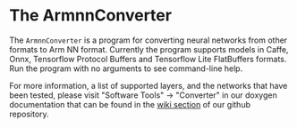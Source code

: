 # The ArmnnConverter

The `ArmnnConverter` is a program for converting neural networks from other formats to Arm NN format.
Currently the program supports models in Caffe, Onnx, Tensorflow Protocol Buffers and Tensorflow Lite FlatBuffers formats. 
Run the program with no arguments to see command-line help.

For more information, a list of supported layers, and the networks that have been tested,
please visit "Software Tools" -> "Converter" in our doxygen documentation that can be found in
the [wiki section](https://github.com/ARM-software/armnn/wiki/Documentation) of our github repository.
